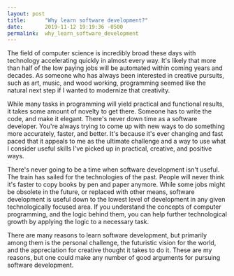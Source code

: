 ```yaml
---
layout: post
title:      "Why learn software development?"
date:       2019-11-12 19:19:36 -0500
permalink:  why_learn_software_development
---
```



The field of computer science is incredibly broad these days with technology accelerating quickly in almost every way.  It's likely that more than half of the low paying jobs will be automated within coming years and decades.  As someone who has always been interested in creative pursuits, such as art, music, and wood working, programming seemed like the natural next step if I wanted to modernize that creativity.  

While many tasks in programming will yield practical and functional results, it takes some amount of novelty to get there.  Someone has to write the code, and make it elegant.  There's never down time as a software developer.  You're always trying to come up with new ways to do something more accurately, faster, and better.  It's because it's ever changing and fast paced that it appeals to me as the ultimate challenge and a way to use what I consider useful skills I've picked up in practical, creative, and positive ways.

There's never going to be a time when software development isn't useful.  The train has sailed for the technologies of the past.  People will never think it's faster to copy books by pen and paper anymore.  While some jobs might be obsolete in the future, or replaced with other means, software development is useful down to the lowest level of development in any given technologically focused area.  If you understand the concepts of computer programming, and the logic behind them, you can help further technological growth by applying the logic to a necessary task.  

There are many reasons to learn software development, but primarily among them is the personal challenge, the futuristic vision for the world, and the appreciation for creative thought it takes to do it.  These are my reasons, but one could make any number of good arguments for pursuing software development.
